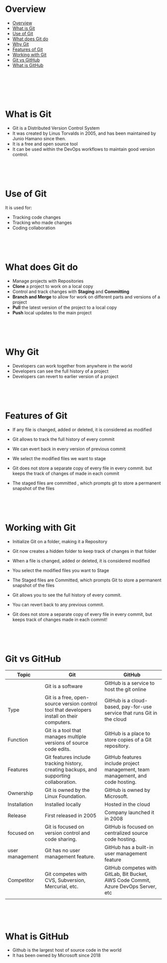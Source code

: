 # Overview

- [Overview](#overview)
- [What is Git](#what-is-git)
- [Use of Git](#use-of-git)
- [What does Git do](#what-does-git-do)
- [Why Git](#why-git)
- [Features of Git](#features-of-git)
- [Working with Git](#working-with-git)
- [Git vs GitHub](#git-vs-github)
- [What is GitHub](#what-is-github)

&nbsp;

&nbsp;

&nbsp;

# What is Git

- Git is a Distributed Version Control System
- It was created by Linus Torvalds in 2005, and has been maintained by Junio Hamano since then.
- It is a free and open source tool
- It can be used within the DevOps workflows to maintain good version control.

&nbsp;

&nbsp;

# Use of Git

It is used for:

- Tracking code changes
- Tracking who made changes
- Coding collaboration

&nbsp;

&nbsp;

# What does Git do

- Manage projects with Repositories
- **Clone** a project to work on a local copy
- Control and track changes with **Staging** and **Committing**
- **Branch and Merge** to allow for work on different parts and versions of a project
- **Pull** the latest version of the project to a local copy
- **Push** local updates to the main project

&nbsp;

&nbsp;

# Why Git

- Developers can work together from anywhere in the world
- Developers can see the full history of a project
- Developers can revert to earlier version of a project

&nbsp;

&nbsp;

# Features of Git

- If any file is changed, added or deleted, it is considered as modified

- Git allows to track the full history of every commit

- We can evert back in every version of previous commit

- We select the modified files we want to stage

- Git does not store a separate copy of every file in every commit. but keeps the track of changes of made in each commit

- The staged files are committed , which prompts git to store a permanent snapshot of the files

&nbsp;

&nbsp;

# Working with Git

- Initialize Git on a folder, making it a Repository

- Git now creates a hidden folder to keep track of changes in that folder

- When a file is changed, added or deleted, it is considered modified

- You select the modified files you want to Stage

- The Staged files are Committed, which prompts Git to store a permanent snapshot of the files

- Git allows you to see the full history of every commit.

- You can revert back to any previous commit.

- Git does not store a separate copy of every file in every commit, but keeps track of changes made in each commit!

&nbsp;

&nbsp;

# Git vs GitHub

| Topic           | Git                                                                                         | GitHub                                                                             |
| --------------- | ------------------------------------------------------------------------------------------- | ---------------------------------------------------------------------------------- |
|                 | Git is a software                                                                           | GitHub is a service to host the git online                                         |
| Type            | Git is a free, open-source version control tool that developers install on their computers. | GitHub is a cloud-based, pay-for-use service that runs Git in the cloud            |
| Function        | Git is a tool that manages multiple versions of source code edits.                          | GitHub is a place to store copies of a Git repository.                             |
| Features        | Git features include tracking history, creating backups, and supporting collaboration.      | GitHub features include project management, team management, and code hosting.     |
| Ownership       | Git is owned by the Linux Foundation.                                                       | GitHub is owned by Microsoft.                                                      |
| Installation    | Installed locally                                                                           | Hosted in the cloud                                                                |
| Release         | First released in 2005                                                                      | Company launched it in 2008                                                        |
| focused on      | Git is focused on version control and code sharing.                                         | GitHub is focused on centralized source code hosting.                              |
| user management | Git has no user management feature.                                                         | GitHub has a built-in user management feature                                      |
| Competitor      | Git competes with CVS, Subversion, Mercurial, etc.                                          | GitHub competes with GitLab, Bit Bucket, AWS Code Commit, Azure DevOps Server, etc |
|                 |                                                                                             |

&nbsp;

&nbsp;

# What is GitHub

- Github is the largest host of source code in the world
- It has been owned by Microsoft since 2018

&nbsp;

&nbsp;

&nbsp;

